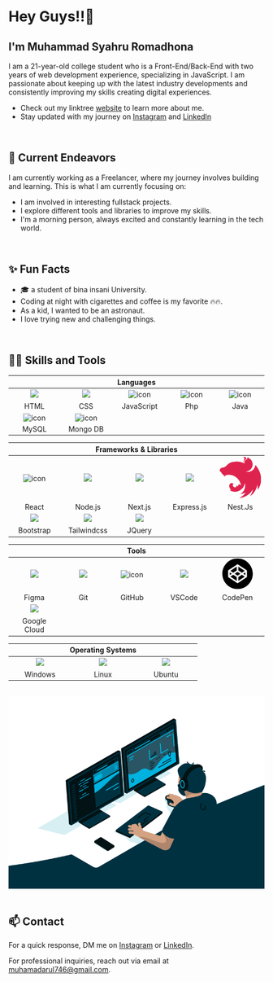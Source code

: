 ## <h1>Hey Guys!!👋</h1>

<h2>I'm Muhammad Syahru Romadhona</h2>

I am a 21-year-old college student who is a Front-End/Back-End with two years of web development experience, specializing in JavaScript. I am passionate about keeping up with the latest industry developments and consistently improving my skills creating digital experiences.
  
- Check out my linktree [website](http://linkmee.github.me/) to learn more about me.
- Stay updated with my journey on [Instagram](https://www.instagram.com/syhru_arr/) and [LinkedIn](https://www.linkedin.com/in/muhammad-syahru-413241278/) 

<br>


## 🔭 Current Endeavors 

I am currently working as a Freelancer, where my journey involves building and learning. This is what I am currently focusing on:

- I am involved in interesting fullstack projects.
- I explore different tools and libraries to improve my skills.
- I'm a morning person, always excited and constantly learning in the tech world.

<br>

  
 ## ✨ Fun Facts  

  - 🎓 a student of bina insani University.       
  - Coding at night with cigarettes and coffee is my favorite 🔥🔥.
  - As a kid, I wanted to be an astronaut.
  - I love trying new and challenging things.

<br>

## 🧑‍💻 Skills and Tools
<div align="center">
  <table>
    <thead>
      <tr>
        <th colspan="7">Languages</th>
      </tr>
    </thead>
    <tr>
      <td align="center" width=110> <img height=60 src="https://cdn.jsdelivr.net/gh/devicons/devicon/icons/html5/html5-original.svg"/> </td>
       <td align="center" width=110> <img height=60 src="https://cdn.jsdelivr.net/gh/devicons/devicon/icons/css3/css3-original.svg"/> </td>
      <td align="center" width=110>  <img src="https://techstack-generator.vercel.app/js-icon.svg" alt="icon" width="65" height="65" /> </td>
      <td align="center" width=110>  <img src="https://cdn.jsdelivr.net/gh/devicons/devicon/icons/php/php-original.svg" alt="icon" width="65" height="65" /> </td>
      <td align="center" width=110>  <img src="https://techstack-generator.vercel.app/java-icon.svg" alt="icon" width="65" height="65" /> </td>
    </tr>
    <tr> 
      <td align="center" width=110>HTML</td>
      <td align="center" width=110>CSS</td>
      <td align="center" width=110>JavaScript</td>
      <td align="center" width=110>Php</td>
      <td align="center" width=110>Java</td>
    </tr>
    <tr>
      <td align="center" width=110> <img src="https://techstack-generator.vercel.app/mysql-icon.svg" alt="icon" width="65" height="65" /> </td>
      <td align="center" width=110> <img src="https://cdn.jsdelivr.net/gh/devicons/devicon/icons/mongodb/mongodb-original-wordmark.svg" alt="icon" width="65" height="65" /> </td>
    </tr>
    <tr>
      <td align="center" width=110>MySQL</td>
      <td align="center" width=110>Mongo DB</td>
    </tr>
    
  </table>

  <table>
    <thead>
      <tr>
        <th colspan="7">Frameworks & Libraries </th>
      </tr>
    </thead>
    <tr>
     <td align="center" width=110>  <img src="https://techstack-generator.vercel.app/react-icon.svg" alt="icon" width="65" height="65" /> </td>
      <td align="center" width=110><img width=60 src="https://cdn.jsdelivr.net/gh/devicons/devicon/icons/nodejs/nodejs-original-wordmark.svg"/></td>
      <td align="center" width=110><img width=60 src="https://cdn.jsdelivr.net/gh/devicons/devicon/icons/nextjs/nextjs-original.svg"/></td>
      <td align="center" width=110><img width=60 src="https://cdn.jsdelivr.net/gh/devicons/devicon/icons/express/express-original.svg"/></td>
      <td align="center" width=110><svg xmlns="http://www.w3.org/2000/svg" viewBox="0 0 128 128"><path fill="#DF234F" d="M75.4.3c-.9 0-1.8.2-2.6.5 1.7 1.1 2.6 2.6 3.1 4.3 0 .2.1.4.1.6 0 .2.1.4.1.6.1 2.9-.8 3.3-1.4 5-1 2.2-.7 4.6.5 6.5.1.2.2.5.4.7-1.3-8.4 5.7-9.6 7-12.2.1-2.3-1.8-3.8-3.3-4.9C77.8.5 76.6.3 75.4.3zm10.5 1.8c-.1.8 0 .6-.1 1 0 .3 0 .6-.1.9-.1.3-.1.5-.2.8-.1.3-.2.5-.3.8-.1.2-.2.4-.3.7-.1.1-.2.3-.3.4-.1.1-.1.2-.2.3-.2.2-.3.5-.5.7l-.6.6c-.2.2-.4.4-.6.5-.7.5-1.5.9-2.2 1.4-.2.2-.5.3-.7.5-.2.2-.4.3-.6.5l-.6.6c-.2.2-.4.4-.5.7-.2.2-.3.5-.5.7-.1.3-.2.5-.4.8-.1.3-.2.5-.3.8-.1.3-.2.6-.2.8 0 .1 0 .3-.1.4 0 .1 0 .3-.1.4v1.4c0 .3 0 .5.1.8 0 .3.1.5.2.8.1.3.2.5.3.8.1.2.2.3.2.5l-7.6-2.9c-1.3-.4-2.5-.7-3.8-1-.7-.2-1.4-.3-2.1-.5-2-.4-4-.7-6-.9h-.2c-2-.2-3.9-.3-5.9-.3-1.5 0-2.9.1-4.3.2-2 .1-4 .4-6 .7l-1.5.3c-1 .2-2 .4-3 .7-.5.1-1 .3-1.5.4-.5.2-1 .4-1.4.6-.4.2-.7.3-1.1.5-.1 0-.1 0-.2.1-.3.2-.6.3-.9.5-.1 0-.2.1-.2.1-.4.2-.7.4-1 .5-.2.1-.5.2-.7.3-.1.1-.2.1-.3.2-.3.2-.6.3-.9.5-.3.2-.6.3-.8.5-.2.2-.5.3-.7.5 0 0-.1 0-.1.1-.2.1-.4.3-.6.5l-.1.1c-.2.1-.3.3-.5.4-.1 0-.1.1-.2.1-.2.1-.3.3-.5.4 0 .1-.1.1-.1.1l-.6.6-.1.1-.6.6s0 .1-.1.1l-.5.5c-.1.1-.2.1-.2.2l-.6.6c0 .1-.1.1-.1.2l-.8.8-.1.1c-.5.6-1.1 1.1-1.7 1.6-.6.5-1.2 1-1.9 1.5s-1.3.9-2 1.3-1.4.7-2.1 1c-.7.3-1.4.6-2.1.8-1.4.3-2.8.9-4 1 0-.5-.3-.4-.6-.4-.3.1-.6.1-.8.2-.3.1-.5.2-.8.3-.3.1-.5.2-.8.4-.2.2-.5.3-.7.5-.2.2-.5.4-.7.6-.2.2-.5.4-.7.6-.2.2-.4.4-.6.7-.2.3-.4.5-.5.8-.2.2-.3.5-.5.8-.1.3-.3.6-.4.9l-.3.9c-.1.3-.1.5-.2.8v.1c-.1.3-.1.7-.1.9.1-.1.1.1.1.3v.4c0 .2.1.4.1.6.1.2.1.4.2.6.1.2.2.4.4.6.1.2.3.4.4.6.2.2.4.4.6.5.2.2.4.4.6.5.8.7 1 .9 2 1.5.2.1.3.2.5.3h.1v.2c0 .3.1.5.2.8.1.3.2.6.3.8l.3.6c0 .1.1.1.1.2.1.3.3.5.4.7.2.2.3.5.5.7l.6.6.6.6H8c.2.2.4.3.6.5.2.2.5.3.7.4.2.1.5.3.8.4.2.1.4.2.7.2 0 0 .1 0 .1.1.1 0 .3.1.4.1-.1 1.8-.1 3.5.1 4.1.3.7 1.8-1.4 3.2-3.7-.2 2.3-.3 5 0 5.8.4.8 2.3-1.8 4.1-4.6 23.4-5.4 44.8 10.8 47.1 33.7-.4-3.6-4.8-5.6-6.9-5.1-1 2.4-2.7 5.6-5.4 7.5.2-2.2.1-4.4-.3-6.6-.7 3-2.1 5.9-4.1 8.3-3.1.2-6.3-1.3-7.9-3.6-.1-.1-.2-.3-.3-.4-.1-.2-.2-.5-.3-.7-.1-.2-.2-.5-.2-.7v-.7-.5c0-.2.1-.5.2-.7.1-.2.1-.5.2-.7.1-.2.2-.5.4-.7.6-1.6.6-2.9-.5-3.6l-.6-.3c-.1 0-.3-.1-.4-.1-.1 0-.2-.1-.3-.1-.2-.1-.5-.1-.7-.2-.2-.1-.5-.1-.7-.1-.2 0-.5-.1-.7-.1h-.5c-.3 0-.5 0-.7.1-.2 0-.5.1-.7.1-.2.1-.5.1-.7.2-.2.1-.4.2-.7.3l-.6.3c-7.7 5-3.1 16.8 2.1 20.2-2 .4-4 .8-4.6 1.2l-.1.1c1.4.9 2.9 1.6 4.5 2.2 2.1.7 4.4 1.3 5.4 1.6 2.7.6 5.5.8 8.3.6 14.6-1 26.6-12.2 28.8-26.8.1.3.1.6.2.9.1.6.2 1.2.3 1.9.1.3.1.6.1.9v.1c0 .3.1.6.1.9 0 .4.1.7.1 1.1V91.6c0 .3-.1.5-.1.8v.3c0 .3-.1.6-.1 1-.1.3-.1.6-.2.9v.1c-.1.3-.1.6-.2.9v.1c-.1.3-.1.6-.2.9v.1l-.3.9v.1c-.1.3-.2.7-.3 1-.1.3-.2.6-.4 1-.1.3-.2.7-.4 1-.1.3-.3.6-.4 1-.1.3-.3.6-.4.9 0 .1-.1.2-.1.2s0 .1-.1.1c-2.1 4.3-5.3 8.1-9.3 11.1-.3.2-.5.4-.8.6-.1.1-.2.1-.2.2-.2.2-.5.3-.7.5l.1.2c.5-.1.9-.1 1.4-.2.9-.1 1.7-.3 2.6-.5.2 0 .5-.1.7-.2.2 0 .3-.1.5-.1s.5-.1.7-.1c.2-.1.4-.1.6-.2 3.3-.8 6.5-1.9 9.6-3.2-5.3 7.2-12.3 13-20.5 16.8 3.8-.3 7.6-.9 11.3-2 13.3-3.9 24.5-12.9 31.2-25-1.4 7.6-4.4 14.9-8.9 21.3 3.2-2.1 6.1-4.6 8.8-7.3 7.4-7.7 12.3-17.6 13.9-28.1 1.1 5.2 1.5 10.6 1 15.9 23.9-33.3 2-67.8-7.2-76.9 0-.1-.1-.1-.1-.2v0c0 .4 0 .8-.1 1.2-.1.8-.2 1.5-.3 2.2-.2.7-.4 1.5-.6 2.2-.2.7-.5 1.4-.8 2.1-.3.7-.6 1.4-1 2-.4.6-.8 1.3-1.2 1.9-.4.6-.9 1.2-1.4 1.8-.5.6-1 1.1-1.6 1.7-.3.3-.6.6-1 .8-.3.2-.5.4-.8.7-.6.5-1.2.9-1.9 1.3-.6.4-1.3.8-2 1.1l-2.1.9c-.7.3-1.4.5-2.1.7-.7.2-1.5.4-2.2.5-.8.1-1.5.2-2.2.3-.5 0-1.1.1-1.6.1-.8 0-1.5-.1-2.2-.1-.8-.1-1.5-.2-2.2-.3-.8-.1-1.5-.3-2.2-.6.7-.1 1.5-.1 2.2-.3.8-.1 1.5-.3 2.2-.5.7-.2 1.5-.4 2.1-.7l2.1-.9c.7-.3 1.3-.7 2-1.1.6-.4 1.3-.9 1.9-1.3.6-.5 1.2-1 1.7-1.5.6-.5 1.1-1.1 1.6-1.6.5-.6 1-1.2 1.4-1.8.1-.1.1-.2.2-.3.3-.5.7-1.1 1-1.6.4-.7.7-1.3 1-2 .3-.7.6-1.4.8-2.1l.6-2.1c.1-.8.3-1.5.3-2.2.1-.8.1-1.5.1-2.2 0-.5 0-1.1-.1-1.6-.1-.8-.2-1.5-.3-2.2-.1-.8-.3-1.5-.5-2.2-.2-.7-.5-1.4-.7-2.1-.3-.7-.6-1.4-.9-2-.4-.7-.7-1.3-1.1-2-.4-.6-.9-1.2-1.3-1.8-.5-.6-1-1.1-1.5-1.7-.3-.3-.6-.6-.9-.8-1.5-1.2-3-2.2-4.6-3.2-.2-.1-.4-.2-.7-.3-1.3-1.1-2.3-1.4-3.3-1.8z"/></svg></td>
      <tr align="center">
        <td align="center" width=110>React</td>
        <td align="center" width=110>Node.js</td>
        <td align="center" width=110>Next.js</td>
        <td align="center" width=110>Express.js</td>
        <td align="center" width=110>Nest.Js</td>
      </tr>
      <tr>
      <td align="center" width=110> <img height=60 src="https://cdn.jsdelivr.net/gh/devicons/devicon/icons/bootstrap/bootstrap-original.svg"/></td>
      <td align="center" width=110> <img height=60 src="https://cdn.jsdelivr.net/gh/devicons/devicon/icons/tailwindcss/tailwindcss-original-wordmark.svg"/> </td>
      <td align="center" width=110> <img height=60 src="https://cdn.jsdelivr.net/gh/devicons/devicon/icons/jquery/jquery-original.svg"/> </td>
      <tr align="center">
      <td align="center" width=110>Bootstrap</td>
      <td align="center" width=110>Tailwindcss</td> 
        <td align="center" width=110>JQuery</td>
      </tr>
    </tr>
  </table>
  <table>
    <thead>
    <tr>
      <th colspan="7">Tools</th>
    </tr>
    </thead>
    <tr>
      <td align="center" width=110> <img height=60 src="https://cdn.jsdelivr.net/gh/devicons/devicon/icons/figma/figma-original.svg"/> </td>
      <td align="center" width=110> <img height=60 src="https://cdn.jsdelivr.net/gh/devicons/devicon/icons/git/git-original.svg"/> </td>
      <td align="center" width=110> <img src="https://techstack-generator.vercel.app/github-icon.svg" alt="icon" width="65" height="65" /> </td>
          <td align="center" width=110> <img height=60 src="https://cdn.jsdelivr.net/gh/devicons/devicon/icons/vscode/vscode-original.svg"/> </td>
      <td align="center" width=110><svg role="img" width="60" viewBox="0 0 24 24" xmlns="http://www.w3.org/2000/svg"><path d="M18.144 13.067v-2.134L16.55 12zm1.276 1.194a.628.628 0 01-.006.083l-.005.028-.011.053-.01.031c-.005.016-.01.031-.017.047l-.014.03a.78.78 0 01-.021.043l-.019.03a.57.57 0 01-.08.1l-.026.025a.602.602 0 01-.036.03l-.029.022-.01.008-6.782 4.522a.637.637 0 01-.708 0L4.864 14.79l-.01-.008a.599.599 0 01-.065-.052l-.026-.025-.032-.034-.021-.028a.588.588 0 01-.067-.11l-.014-.031a.644.644 0 01-.017-.047l-.01-.03c-.004-.018-.008-.036-.01-.054l-.006-.028a.628.628 0 01-.006-.083V9.739c0-.028.002-.055.006-.083l.005-.027.011-.054.01-.03a.574.574 0 01.12-.217l.031-.034.026-.025a.62.62 0 01.065-.052l.01-.008 6.782-4.521a.638.638 0 01.708 0l6.782 4.521.01.008.03.022.035.03c.01.008.017.016.026.025a.545.545 0 01.08.1l.019.03a.633.633 0 01.021.043l.014.03c.007.016.012.032.017.047l.01.031c.004.018.008.036.01.054l.006.027a.619.619 0 01.006.083zM12 0C5.373 0 0 5.372 0 12 0 18.627 5.373 24 12 24c6.628 0 12-5.372 12-12 0-6.627-5.372-12-12-12m0 10.492L9.745 12 12 13.51 14.255 12zm.638 4.124v2.975l4.996-3.33-2.232-1.493zm-6.272-.356l4.996 3.33v-2.974l-2.764-1.849zm11.268-4.52l-4.996-3.33v2.974l2.764 1.85zm-6.272-.356V6.41L6.366 9.74l2.232 1.493zm-5.506 1.549v2.134L7.45 12Z"/></svg></td>
    </tr>
    <tr> 
      <td align="center" width=110>Figma</td>
      <td align="center" width=110>Git</td>
      <td align="center" width=110>GitHub</td>
      <td align="center" width=110>VSCode</td>
      <td align="center" width=110>CodePen</td>
    </tr>
    <tr>
      <td align="center" width=110> <img height=60 src="https://cdn.jsdelivr.net/gh/devicons/devicon/icons/googlecloud/googlecloud-original.svg"/> </td>
    </tr>
    <tr> 
      <td align="center" width=110>Google Cloud</td>
    </tr>
  </table>
  <table>
    <thead>
      <tr>
        <th colspan="7">Operating Systems</th>
      </tr>
    </thead>
    <tr>
      <td align="center" width=110><img height=60 src="https://cdn.jsdelivr.net/gh/devicons/devicon/icons/windows8/windows8-original.svg"/> </td>
      <td align="center" width=110> <img height=60 src="https://cdn.jsdelivr.net/gh/devicons/devicon/icons/linux/linux-original.svg"/> </td>
      <td align="center" width=110> <img height=60 src="https://cdn.jsdelivr.net/gh/devicons/devicon/icons/ubuntu/ubuntu-plain.svg"/> </td>
    <tr> 
      <td align="center" width=110>Windows</td>
      <td align="center" width=110>Linux</td>
      <td align="center" width=110>Ubuntu</td>
    </tr>
  </table>
</div>

<br>

<div align="center">
 <img src="code.gif" style="width: 100%; height: 50%;"/>
</div>

<br>

## 📫 Contact

 For a quick response, DM me on [Instagram](https://www.instagram.com/syhru_arr/) or [LinkedIn](https://www.linkedin.com/in/muhammad-syahru-413241278/). 
 
 For professional inquiries, reach out via email at [muhamadarul746@gmail.com](mailto:muhamadarul746@gmail.com). 

